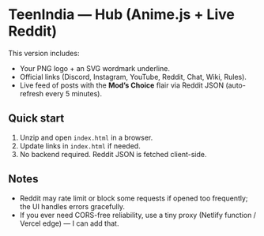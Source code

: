 # TeenIndia — Hub (Anime.js + Live Reddit)

This version includes:
- Your PNG logo + an SVG wordmark underline.
- Official links (Discord, Instagram, YouTube, Reddit, Chat, Wiki, Rules).
- Live feed of posts with the **Mod’s Choice** flair via Reddit JSON (auto-refresh every 5 minutes).

## Quick start
1. Unzip and open `index.html` in a browser.
2. Update links in `index.html` if needed.
3. No backend required. Reddit JSON is fetched client-side.

## Notes
- Reddit may rate limit or block some requests if opened too frequently; the UI handles errors gracefully.
- If you ever need CORS-free reliability, use a tiny proxy (Netlify function / Vercel edge) — I can add that.
